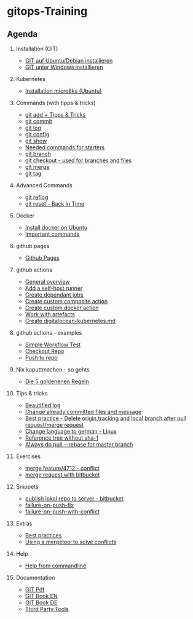 # gitops-Training  

## Agenda 

  1. Installation (GIT) 
     * [GIT auf Ubuntu/Debian installieren](installation-ubuntu-debian.md)
     * [GIT unter Windows installieren](https://git-scm.com/download/win)
  
  1. Kubernetes 
     * [Installation micro8ks (Ubuntu)](/kubernetes/installation-micro8ks-ubuntu.md)
  
  1. Commands (with tipps & tricks) 
     * [git add + Tipps & Tricks](add.md)
     * [git commit](commit.md)
     * [git log](log.md)
     * [git config](config.md) 
     * [git show](show.md)
     * [Needed commands for starters](started-commands.md)
     * [git branch](branch.md)
     * [git checkout - used for branches and files](checkout.md)
     * [git merge](merge.md)
     * [git tag](tag.md)
   
  1. Advanced Commands 
     * [git reflog](reflog.md) 
     * [git reset - Back in Time](reset.md)   
   
  1. Docker 
     * [Install docker on Ubuntu](/docker/install-ubuntu.md)
     * [Important commands](/docker/wichtigste-befehle.md)  
   
  1. github pages
     * [Github Pages](/github/pages.md) 

  1. github actions 
     * [General overview](/github-actions/general.md)
     * [Add a self-host runner](/github-actions/add-runner.md)
     * [Create dependant jobs](/github-actions/dependant-jobs.md)
     * [Create custom composite action](/github-actions/create-custom-action-composite.md)
     * [Create custom docker action](/github-actions/create-custom-action-docker.md)
     * [Work with artefacts](/github-actions/work-with-artefacts.md)
     * [Create digitalocean-kubernetes.md](/github-actions/digitalocean-kubernetes.md) 

  1. github actions - examples 
     * [Simple Workflow Test](/github-actions/examples/01-workflow-test.md)
     * [Checkout Repo](/github-actions/examples/02-checkout-repo.md)
     * [Push to repo](/github-actions/examples/03-push-to-repo.md)

  1. Nix kaputtmachen - so gehts
     * [Die 5 goldenenen Regeln](5-goldene-regeln.md) 

  1. Tips & tricks 
     * [Beautified log](beautify-log.md)
     * [Change already committed files and message](commit-amend.md) 
     * [Best practice - Delete origin,tracking and local branch after pull request/merge request](best-practice-delete-branch.md)
     * [Change language to german - Linux](linux-english.md)
     * [Reference tree without sha-1](tree-no-sha.md)
     * [Always do pull --rebase for master branch](master-pull-rebase.md)
  
  1. Exercises 
     * [merge feature/4712 - conflict](merge-conflict.md)
     * [merge request with bitbucket](merge-request.md)
  
  1. Snippets 
     * [publish lokal repo to server - bitbucket](local-public.md)
     * [failure-on-push-fix](failure-push.md)
     * [failure-on-push-with-conflict](failure-push-conflict.md)
     
  1. Extras 
     * [Best practices](bp.md) 
     * [Using a mergetool to solve conflicts](mergetools.md)
  
  1. Help
     * [Help from commandline](help.md)
    
  1. Documentation 
     * [GIT Pdf](http://schulung.t3isp.de/documents/pdfs/git/git-training.pdf) 
     * [GIT Book EN](https://git-scm.com/book/en/v2)
     * [GIT Book DE](https://git-scm.com/book/de/v2)
     * [Third Party Tools](tooling.md)
     
   
